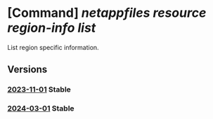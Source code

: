 # [Command] _netappfiles resource region-info list_

List region specific information.

## Versions

### [2023-11-01](/Resources/mgmt-plane/L3N1YnNjcmlwdGlvbnMve30vcHJvdmlkZXJzL21pY3Jvc29mdC5uZXRhcHAvbG9jYXRpb25zL3t9L3JlZ2lvbmluZm9z/2023-11-01.xml) **Stable**

<!-- mgmt-plane /subscriptions/{}/providers/microsoft.netapp/locations/{}/regioninfos 2023-11-01 -->

### [2024-03-01](/Resources/mgmt-plane/L3N1YnNjcmlwdGlvbnMve30vcHJvdmlkZXJzL21pY3Jvc29mdC5uZXRhcHAvbG9jYXRpb25zL3t9L3JlZ2lvbmluZm9z/2024-03-01.xml) **Stable**

<!-- mgmt-plane /subscriptions/{}/providers/microsoft.netapp/locations/{}/regioninfos 2024-03-01 -->
